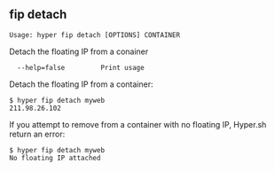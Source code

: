 ## fip detach

    Usage: hyper fip detach [OPTIONS] CONTAINER

   Detach the floating IP from a conainer

      --help=false         Print usage

Detach the floating IP from a container:

	$ hyper fip detach myweb
	211.98.26.102

If you attempt to remove from a container with no floating IP, Hyper.sh return an error:

	$ hyper fip detach myweb
	No floating IP attached
